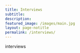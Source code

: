 ```yaml
---
title: Interviews
subtitle:
description:
featured_image: /images/main.jpg
layout: page-notitle
permalink: /interviews/
---
```


interviews